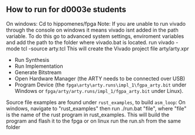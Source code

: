 ## How to run for d0003e students
On windows:
Cd to hippomenes/fpga
Note: If you are unable to run vivado through the console on windows it means vivado isnt added in the path variable. To do this go to advanced system settings, enviroment variables and add the path to the folder where vivado.bat is located.
run vivado -mode tcl -source arty.tcl
This will create the Vivado project file arty/arty.xpr

- Run Synthesis
- Run Implementation
- Generate Bitstream
- Open Hardware Manager (the ARTY needs to be connected over USB)
- Program Device (the `fpga\arty\arty.runs\impl_1\fgpa_arty.bit` under Windows or `fpga/arty/arty.runs/impl_1/fgpa_arty.bit` under Linux).

Source file examples are found under `rust_examples`, to build `asm_loop`:
On windows, navigate to "rust_examples" then run ./run.bat "file", where "file" is the name of the rust program in rust_examples. This will build the program and flash it to the fpga
or on linux run the run.sh from the same folder